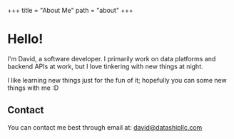 +++
title = "About Me"
path = "about"
+++

# Hello!
I'm David, a software developer. I primarily work on data platforms and backend APIs at work, but I love tinkering with new things at night.

I like learning new things just for the fun of it; hopefully you can some new things with me :D

## Contact
You can contact me best through email at: <a href="mailto:david@datashipllc.com">david@datashipllc.com</a>

